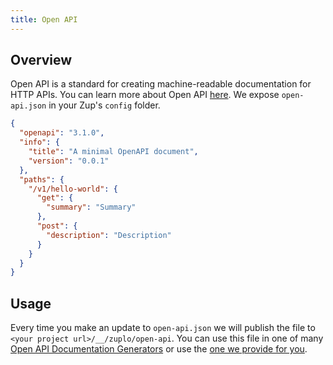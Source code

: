```yaml
---
title: Open API
---
```


## Overview

Open API is a standard for creating machine-readable documentation for HTTP
APIs. You can learn more about Open API
[here](https://oai.github.io/Documentation/introduction.html). We expose
`open-api.json` in your Zup's `config` folder.

```json
{
  "openapi": "3.1.0",
  "info": {
    "title": "A minimal OpenAPI document",
    "version": "0.0.1"
  },
  "paths": {
    "/v1/hello-world": {
      "get": {
        "summary": "Summary"
      },
      "post": {
        "description": "Description"
      }
    }
  }
}
```

## Usage

Every time you make an update to `open-api.json` we will publish the file to
`<your project url>/__/zuplo/open-api`. You can use this file in one of many
[Open API Documentation Generators](https://nordicapis.com/7-open-source-openapi-documentation-generators/)
or use the [one we provide for you](/docs/developer-portal/doc-portal).
